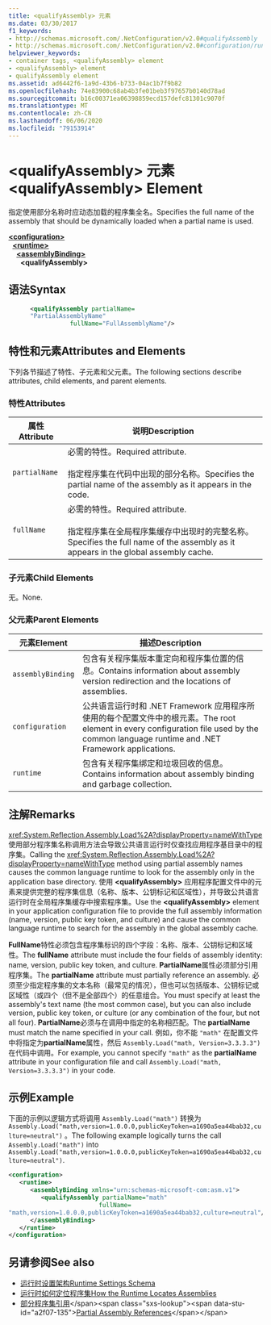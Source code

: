 ```yaml
---
title: <qualifyAssembly> 元素
ms.date: 03/30/2017
f1_keywords:
- http://schemas.microsoft.com/.NetConfiguration/v2.0#qualifyAssembly
- http://schemas.microsoft.com/.NetConfiguration/v2.0#configuration/runtime/assemblyBinding/qualifyAssembly
helpviewer_keywords:
- container tags, <qualifyAssembly> element
- <qualifyAssembly> element
- qualifyAssembly element
ms.assetid: ad6442f6-1a9d-43b6-b733-04ac1b7f9b82
ms.openlocfilehash: 74e83900c68ab4b3fe01beb3f97657b0140d78ad
ms.sourcegitcommit: b16c00371ea06398859ecd157defc81301c9070f
ms.translationtype: MT
ms.contentlocale: zh-CN
ms.lasthandoff: 06/06/2020
ms.locfileid: "79153914"
---
```

# <a name="qualifyassembly-element"></a><span data-ttu-id="a2f07-102">\<qualifyAssembly> 元素</span><span class="sxs-lookup"><span data-stu-id="a2f07-102">\<qualifyAssembly> Element</span></span>
<span data-ttu-id="a2f07-103">指定使用部分名称时应动态加载的程序集全名。</span><span class="sxs-lookup"><span data-stu-id="a2f07-103">Specifies the full name of the assembly that should be dynamically loaded when a partial name is used.</span></span>  
  
[**\<configuration>**](../configuration-element.md)\
&nbsp;&nbsp;[**\<runtime>**](runtime-element.md)\
&nbsp;&nbsp;&nbsp;&nbsp;[**\<assemblyBinding>**](assemblybinding-element-for-runtime.md)\
&nbsp;&nbsp;&nbsp;&nbsp;&nbsp;&nbsp;**\<qualifyAssembly>**  
  
## <a name="syntax"></a><span data-ttu-id="a2f07-104">语法</span><span class="sxs-lookup"><span data-stu-id="a2f07-104">Syntax</span></span>  
  
```xml  
      <qualifyAssembly partialName=  
      "PartialAssemblyName"  
                 fullName="FullAssemblyName"/>  
```  
  
## <a name="attributes-and-elements"></a><span data-ttu-id="a2f07-105">特性和元素</span><span class="sxs-lookup"><span data-stu-id="a2f07-105">Attributes and Elements</span></span>  
 <span data-ttu-id="a2f07-106">下列各节描述了特性、子元素和父元素。</span><span class="sxs-lookup"><span data-stu-id="a2f07-106">The following sections describe attributes, child elements, and parent elements.</span></span>  
  
### <a name="attributes"></a><span data-ttu-id="a2f07-107">特性</span><span class="sxs-lookup"><span data-stu-id="a2f07-107">Attributes</span></span>  
  
|<span data-ttu-id="a2f07-108">属性</span><span class="sxs-lookup"><span data-stu-id="a2f07-108">Attribute</span></span>|<span data-ttu-id="a2f07-109">说明</span><span class="sxs-lookup"><span data-stu-id="a2f07-109">Description</span></span>|  
|---------------|-----------------|  
|`partialName`|<span data-ttu-id="a2f07-110">必需的特性。</span><span class="sxs-lookup"><span data-stu-id="a2f07-110">Required attribute.</span></span><br /><br /> <span data-ttu-id="a2f07-111">指定程序集在代码中出现的部分名称。</span><span class="sxs-lookup"><span data-stu-id="a2f07-111">Specifies the partial name of the assembly as it appears in the code.</span></span>|  
|`fullName`|<span data-ttu-id="a2f07-112">必需的特性。</span><span class="sxs-lookup"><span data-stu-id="a2f07-112">Required attribute.</span></span><br /><br /> <span data-ttu-id="a2f07-113">指定程序集在全局程序集缓存中出现时的完整名称。</span><span class="sxs-lookup"><span data-stu-id="a2f07-113">Specifies the full name of the assembly as it appears in the global assembly cache.</span></span>|  
  
### <a name="child-elements"></a><span data-ttu-id="a2f07-114">子元素</span><span class="sxs-lookup"><span data-stu-id="a2f07-114">Child Elements</span></span>  
 <span data-ttu-id="a2f07-115">无。</span><span class="sxs-lookup"><span data-stu-id="a2f07-115">None.</span></span>  
  
### <a name="parent-elements"></a><span data-ttu-id="a2f07-116">父元素</span><span class="sxs-lookup"><span data-stu-id="a2f07-116">Parent Elements</span></span>  
  
|<span data-ttu-id="a2f07-117">元素</span><span class="sxs-lookup"><span data-stu-id="a2f07-117">Element</span></span>|<span data-ttu-id="a2f07-118">描述</span><span class="sxs-lookup"><span data-stu-id="a2f07-118">Description</span></span>|  
|-------------|-----------------|  
|`assemblyBinding`|<span data-ttu-id="a2f07-119">包含有关程序集版本重定向和程序集位置的信息。</span><span class="sxs-lookup"><span data-stu-id="a2f07-119">Contains information about assembly version redirection and the locations of assemblies.</span></span>|  
|`configuration`|<span data-ttu-id="a2f07-120">公共语言运行时和 .NET Framework 应用程序所使用的每个配置文件中的根元素。</span><span class="sxs-lookup"><span data-stu-id="a2f07-120">The root element in every configuration file used by the common language runtime and .NET Framework applications.</span></span>|  
|`runtime`|<span data-ttu-id="a2f07-121">包含有关程序集绑定和垃圾回收的信息。</span><span class="sxs-lookup"><span data-stu-id="a2f07-121">Contains information about assembly binding and garbage collection.</span></span>|  
  
## <a name="remarks"></a><span data-ttu-id="a2f07-122">注解</span><span class="sxs-lookup"><span data-stu-id="a2f07-122">Remarks</span></span>  
 <span data-ttu-id="a2f07-123"><xref:System.Reflection.Assembly.Load%2A?displayProperty=nameWithType>使用部分程序集名称调用方法会导致公共语言运行时仅查找应用程序基目录中的程序集。</span><span class="sxs-lookup"><span data-stu-id="a2f07-123">Calling the <xref:System.Reflection.Assembly.Load%2A?displayProperty=nameWithType> method using partial assembly names causes the common language runtime to look for the assembly only in the application base directory.</span></span> <span data-ttu-id="a2f07-124">使用 **\<qualifyAssembly>** 应用程序配置文件中的元素来提供完整的程序集信息（名称、版本、公钥标记和区域性），并导致公共语言运行时在全局程序集缓存中搜索程序集。</span><span class="sxs-lookup"><span data-stu-id="a2f07-124">Use the **\<qualifyAssembly>** element in your application configuration file to provide the full assembly information (name, version, public key token, and culture) and cause the common language runtime to search for the assembly in the global assembly cache.</span></span>  
  
 <span data-ttu-id="a2f07-125">**FullName**特性必须包含程序集标识的四个字段：名称、版本、公钥标记和区域性。</span><span class="sxs-lookup"><span data-stu-id="a2f07-125">The **fullName** attribute must include the four fields of assembly identity: name, version, public key token, and culture.</span></span> <span data-ttu-id="a2f07-126">**PartialName**属性必须部分引用程序集。</span><span class="sxs-lookup"><span data-stu-id="a2f07-126">The **partialName** attribute must partially reference an assembly.</span></span> <span data-ttu-id="a2f07-127">必须至少指定程序集的文本名称（最常见的情况），但也可以包括版本、公钥标记或区域性（或四个（但不是全部四个）的任意组合。</span><span class="sxs-lookup"><span data-stu-id="a2f07-127">You must specify at least the assembly's text name (the most common case), but you can also include version, public key token, or culture (or any combination of the four, but not all four).</span></span> <span data-ttu-id="a2f07-128">**PartialName**必须与在调用中指定的名称相匹配。</span><span class="sxs-lookup"><span data-stu-id="a2f07-128">The **partialName** must match the name specified in your call.</span></span> <span data-ttu-id="a2f07-129">例如，你不能 `"math"` 在配置文件中将指定为**partialName**属性，然后 `Assembly.Load("math, Version=3.3.3.3")` 在代码中调用。</span><span class="sxs-lookup"><span data-stu-id="a2f07-129">For example, you cannot specify `"math"` as the **partialName** attribute in your configuration file and call `Assembly.Load("math, Version=3.3.3.3")` in your code.</span></span>  
  
## <a name="example"></a><span data-ttu-id="a2f07-130">示例</span><span class="sxs-lookup"><span data-stu-id="a2f07-130">Example</span></span>  
 <span data-ttu-id="a2f07-131">下面的示例以逻辑方式将调用 `Assembly.Load("math")` 转换为 `Assembly.Load("math,version=1.0.0.0,publicKeyToken=a1690a5ea44bab32,culture=neutral")` 。</span><span class="sxs-lookup"><span data-stu-id="a2f07-131">The following example logically turns the call `Assembly.Load("math")` into `Assembly.Load("math,version=1.0.0.0,publicKeyToken=a1690a5ea44bab32,culture=neutral")`.</span></span>  
  
```xml  
<configuration>  
   <runtime>  
      <assemblyBinding xmlns="urn:schemas-microsoft-com:asm.v1">  
         <qualifyAssembly partialName="math"
                         fullName=  
"math,version=1.0.0.0,publicKeyToken=a1690a5ea44bab32,culture=neutral"/>  
      </assemblyBinding>  
   </runtime>  
</configuration>  
```  
  
## <a name="see-also"></a><span data-ttu-id="a2f07-132">另请参阅</span><span class="sxs-lookup"><span data-stu-id="a2f07-132">See also</span></span>

- [<span data-ttu-id="a2f07-133">运行时设置架构</span><span class="sxs-lookup"><span data-stu-id="a2f07-133">Runtime Settings Schema</span></span>](index.md)
- [<span data-ttu-id="a2f07-134">运行时如何定位程序集</span><span class="sxs-lookup"><span data-stu-id="a2f07-134">How the Runtime Locates Assemblies</span></span>](../../../deployment/how-the-runtime-locates-assemblies.md)
- <span data-ttu-id="a2f07-135">[部分程序集引用](https://docs.microsoft.com/previous-versions/dotnet/netframework-4.0/0a7zy9z5(v=vs.100))</span><span class="sxs-lookup"><span data-stu-id="a2f07-135">[Partial Assembly References](https://docs.microsoft.com/previous-versions/dotnet/netframework-4.0/0a7zy9z5(v=vs.100))</span></span>
